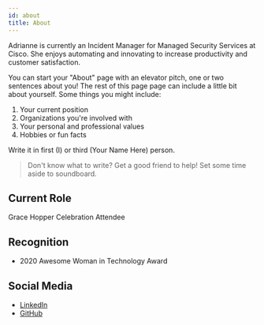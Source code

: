 ```yaml
---
id: about
title: About
---
```


Adrianne is currently an Incident Manager for Managed Security Services at Cisco. 
She enjoys automating and innovating to increase productivity and customer satisfaction. 

You can start your "About" page with an elevator pitch, one or two
sentences about you! The rest of this page page can
include a little bit about yourself. Some things you
might include:

1. Your current position
1. Organizations you're involved with
1. Your personal and professional values
1. Hobbies or fun facts

Write it in first (I) or third (Your Name Here) person.

> Don't know what to write? Get a good friend to help! Set some time aside to soundboard.

## Current Role

Grace Hopper Celebration Attendee

## Recognition

- 2020 Awesome Woman in Technology Award

## Social Media
- [LinkedIn](https://www.linkedin.com/in/adrianne-rhodes-157640a5)
- [GitHub](https://github.com/AdrianneR)
